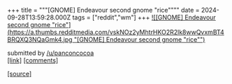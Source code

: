 +++
title = """[GNOME] Endeavour second gnome "rice""""
date = 2024-09-28T13:59:28.000Z
tags = ["reddit","wm"]
+++
[![[GNOME] Endeavour second gnome "rice"](https://a.thumbs.redditmedia.com/vskNOz2yMhtrHKO2R2lk8wwQvxmBT4BRQXQ3NQaGmk4.jpg "[GNOME] Endeavour second gnome "rice"")](https://www.reddit.com/r/unixporn/comments/1frewq0/gnome_endeavour_second_gnome_rice/)

submitted by [/u/panconcocoa](https://www.reddit.com/user/panconcocoa)  
[\[link\]](https://www.reddit.com/gallery/1frewq0) [\[comments\]](https://www.reddit.com/r/unixporn/comments/1frewq0/gnome_endeavour_second_gnome_rice/)

[[source]](https://www.reddit.com/r/unixporn/comments/1frewq0/gnome_endeavour_second_gnome_rice/)
